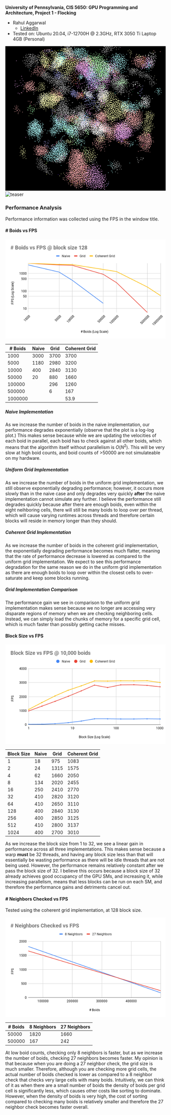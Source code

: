 **University of Pennsylvania, CIS 5650: GPU Programming and Architecture,
Project 1 - Flocking**

* Rahul Aggarwal
  * [LinkedIn](https://www.linkedin.com/in/rahul-aggarwal-32133a1b3/)
* Tested on: Ubuntu 20.04, i7-12700H @ 2.3GHz, RTX 3050 Ti Laptop 4GB (Personal)

![teaser](images/boids_teaser.png)
![teaser](https://github.com/user-attachments/assets/e1fb2e53-1f2e-4cf3-b5ea-14c25519367f)

### Performance Analysis

Performance information was collected using the FPS in the window title.

#### \# Boids vs FPS
![boids_vs_fps](images/boids_vs_fps.png)

| # Boids | Naive | Grid | Coherent Grid |
| ------- | ----- | ---- | ------------- |
| 1000    | 3000  | 3700 | 3700          |
| 5000    | 1180  | 2980 | 3200          |
| 10000   | 400   | 2840 | 3130          |
| 50000   | 20    | 880  | 1660          |
| 100000  |       | 296  | 1260          |
| 500000  |       | 6    | 167           |
| 1000000 |       |      | 53.9          |

##### Naive Implementation

As we increase the number of boids in the naive implementation, our performance degrades exponentially (observe that the plot is a log-log plot.) This makes sense because while we are updating the velocities of each boid in parallel, each boid has to check against all other boids, which means that the algorithm itself without parallelism is $O(N^2)$. This will be very slow at high boid counts, and boid counts of >50000 are not simulateable on my hardware.

##### Uniform Grid Implementation

As we increase the number of boids in the uniform grid implementation, we still observe exponentially degrading performance; however, it occurs more slowly than in the naive case and only degrades very quickly **after** the naive implementation cannot simulate any further. I believe the performance still degrades quickly because after there are enough boids, even within the eight neihboring cells, there will still be many boids to loop over per thread, which will cause varying runtimes across threads and therefore certain blocks will reside in memory longer than they should.

##### Coherent Grid Implementation

As we increase the number of boids in the coherent grid implementation, the exponentially degrading performance becomes much flatter, meaning that the rate of performance decrease is lowered as compared to the uniform grid implementation. We expect to see this performance degradation for the same reason we do in the uniform grid implementation as there are enough boids to loop over within the closest cells to over-saturate and keep some blocks running. 

##### Grid Implementation Comparison
The performance gain we see in comparison to the uniform grid implementation makes sense because we no longer are accessing very disparate regions of memory when we are checking neighboring cells. Instead, we can simply load the chunks of memory for a specific grid cell, which is much faster than possibly getting cache misses.

#### Block Size vs FPS
![block_size_vs_fps](images/block_size_vs_fps.png)

| Block Size | Naive | Grid | Coherent Grid |
|------------|-------|------|---------------|
| 1          | 18    | 975  | 1083          |
| 2          | 24    | 1315 | 1575          |
| 4          | 62    | 1660 | 2050          |
| 8          | 134   | 2020 | 2455          |
| 16         | 250   | 2410 | 2770          |
| 32         | 410   | 2820 | 3120          |
| 64         | 410   | 2650 | 3110          |
| 128        | 400   | 2840 | 3130          |
| 256        | 400   | 2850 | 3125          |
| 512        | 410   | 2800 | 3137          |
| 1024       | 400   | 2700 | 3010          |

As we increase the block size from 1 to 32, we see a linear gain in performance across all three implementations. This makes sense because a warp **must** be 32 threads, and having any block size less than that will essentially be wasting performance as there will be idle threads that are not being used. However, the performance remains relatively constant after we pass the block size of 32. I believe this occurs because a block size of 32 already achieves good occupancy of the GPU SMs, and increasing it, while increasing parallelism, means that less blocks can be run on each SM, and therefore the performance gains and detriments cancel out.


#### \# Neighbors Checked vs FPS
Tested using the coherent grid implementation, at 128 block size.

![neighbors_checked_vs_fps](images/neighbors_checked_vs_fps.png)


| # Boids | 8 Neighbors | 27 Neighbors |
| ------- | ----------- | ------------ |
| 50000   | 1820        | 1660         |
| 500000  | 167         | 242          |

At low boid counts, checking only 8 neighbors is faster, but as we increase the number of boids, checking 27 neighbors becomes faster. My opinion is that because when you are doing a 27 neighbor check, the grid size is much smaller. Therefore, although you are checking more grid cells, the actual number of boids checked is lower as compared to a 8 neighbor check that checks very large cells with many boids. Intuitively, we can think of it as when there are a small number of boids the density of boids per grid cell is significantly less, which causes other costs like sorting to dominate. However, when the density of boids is very high, the cost of sorting compared to checking many boids is relatively smaller and therefore the 27 neighbor check becomes faster overall.

